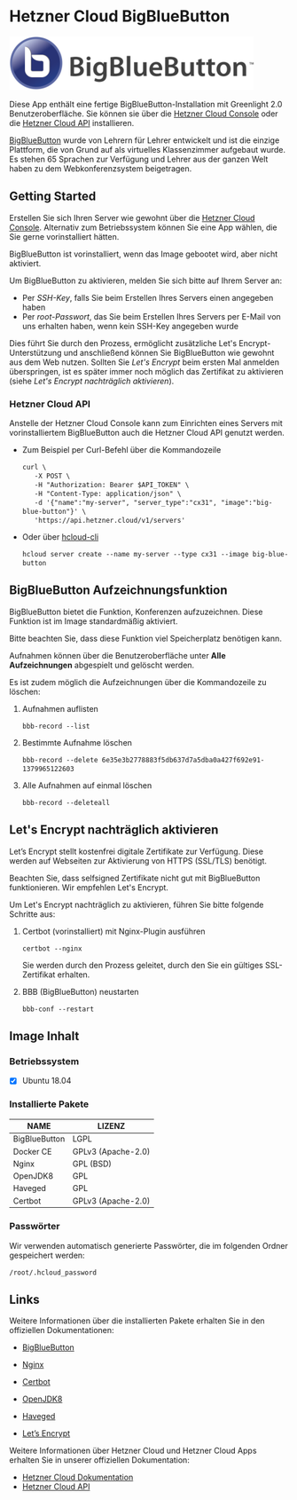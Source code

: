 # Hetzner Cloud BigBlueButton

<img src="images/BigBlueButton_logo.svg.png" height="97px">

Diese App enthält eine fertige BigBlueButton-Installation mit Greenlight 2.0 Benutzeroberfläche.
Sie können sie über die [Hetzner Cloud Console](https://console.hetzner.cloud) oder die [Hetzner Cloud API](https://docs.hetzner.cloud/#servers-create-a-server) installieren.

[BigBlueButton](https://bigbluebutton.org/) wurde von Lehrern für Lehrer entwickelt und ist die einzige Plattform, die von Grund auf als virtuelles Klassenzimmer aufgebaut wurde. Es stehen 65 Sprachen zur Verfügung und Lehrer aus der ganzen Welt haben zu dem Webkonferenzsystem beigetragen.

## Getting Started

Erstellen Sie sich Ihren Server wie gewohnt über die [Hetzner Cloud Console](https://console.hetzner.cloud). Alternativ zum Betriebssystem können Sie eine App wählen, die Sie gerne vorinstalliert hätten.

BigBlueButton ist vorinstalliert, wenn das Image gebootet wird, aber nicht aktiviert.

Um BigBlueButton zu aktivieren, melden Sie sich bitte auf Ihrem Server an:

- Per _SSH-Key_, falls Sie beim Erstellen Ihres Servers einen angegeben haben
- Per _root-Passwort_, das Sie beim Erstellen Ihres Servers per E-Mail von uns erhalten haben, wenn kein SSH-Key angegeben wurde

Dies führt Sie durch den Prozess, ermöglicht zusätzliche Let's Encrypt-Unterstützung und anschließend können Sie BigBlueButton wie gewohnt aus dem Web nutzen. Sollten Sie _Let's Encrypt_ beim ersten Mal anmelden überspringen, ist es später immer noch möglich das Zertifikat zu aktivieren (siehe _Let's Encrypt nachträglich aktivieren_).

### Hetzner Cloud API

Anstelle der Hetzner Cloud Console kann zum Einrichten eines Servers mit vorinstalliertem BigBlueButton auch die Hetzner Cloud API genutzt werden.

- Zum Beispiel per Curl-Befehl über die Kommandozeile

  ```
  curl \
     -X POST \
     -H "Authorization: Bearer $API_TOKEN" \
     -H "Content-Type: application/json" \
     -d '{"name":"my-server", "server_type":"cx31", "image":"big-blue-button"}' \
     'https://api.hetzner.cloud/v1/servers'
  ```

- Oder über [hcloud-cli](https://github.com/hetznercloud/cli)

  ```
  hcloud server create --name my-server --type cx31 --image big-blue-button
  ```

## BigBlueButton Aufzeichnungsfunktion

BigBlueButton bietet die Funktion, Konferenzen aufzuzeichnen. Diese Funktion ist im Image standardmäßig aktiviert.

Bitte beachten Sie, dass diese Funktion viel Speicherplatz benötigen kann.

Aufnahmen können über die Benutzeroberfläche unter **Alle Aufzeichnungen** abgespielt und gelöscht werden.

Es ist zudem möglich die Aufzeichnungen über die Kommandozeile zu löschen:

1. Aufnahmen auflisten

   ```
   bbb-record --list
   ```

2. Bestimmte Aufnahme löschen

   ```
   bbb-record --delete 6e35e3b2778883f5db637d7a5dba0a427f692e91-1379965122603
   ```

3. Alle Aufnahmen auf einmal löschen

   ```
   bbb-record --deleteall
   ```

## Let's Encrypt nachträglich aktivieren

Let’s Encrypt stellt kostenfrei digitale Zertifikate zur Verfügung. Diese werden auf Webseiten zur Aktivierung von HTTPS (SSL/TLS) benötigt.

Beachten Sie, dass selfsigned Zertifikate nicht gut mit BigBlueButton funktionieren. Wir empfehlen Let's Encrypt.

Um Let's Encrypt nachträglich zu aktivieren, führen Sie bitte folgende Schritte aus:

1. Certbot (vorinstalliert) mit Nginx-Plugin ausführen

   ```
   certbot --nginx
   ```

   Sie werden durch den Prozess geleitet, durch den Sie ein gültiges SSL-Zertifikat erhalten.

2. BBB (BigBlueButton) neustarten

   ```
   bbb-conf --restart
   ```

## Image Inhalt

### Betriebssystem

- [x] Ubuntu 18.04

### Installierte Pakete

| NAME          | LIZENZ             |
| ------------- | ------------------ |
| BigBlueButton | LGPL               |
| Docker CE     | GPLv3 (Apache-2.0) |
| Nginx         | GPL (BSD)          |
| OpenJDK8      | GPL                |
| Haveged       | GPL                |
| Certbot       | GPLv3 (Apache-2.0) |

### Passwörter

Wir verwenden automatisch generierte Passwörter, die im folgenden Ordner gespeichert werden:

```
/root/.hcloud_password
```

## Links

Weitere Informationen über die installierten Pakete erhalten Sie in den offiziellen Dokumentationen:

- [BigBlueButton](https://docs.bigbluebutton.org/)
- [Nginx](http://nginx.org/en/docs/)
- [Certbot](https://certbot.eff.org/docs/)
- [OpenJDK8](https://openjdk.java.net/projects/jdk8/)
- [Haveged](https://www.issihosts.com/haveged/index.html)

- [Let’s Encrypt](https://letsencrypt.org/de/docs/)

Weitere Informationen über Hetzner Cloud und Hetzner Cloud Apps erhalten Sie in unserer offiziellen Dokumentation:

- [Hetzner Cloud Dokumentation](https://docs.hetzner.com/de/cloud/)
- [Hetzner Cloud API](https://docs.hetzner.cloud/)
